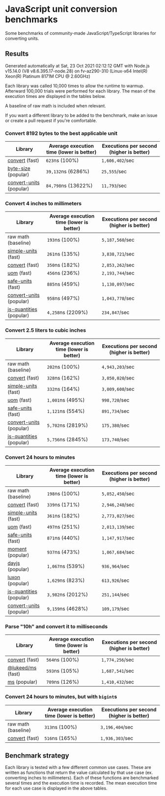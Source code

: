 # JavaScript unit conversion benchmarks

Some benchmarks of community-made JavaScript/TypeScript libraries for converting units.

## Results

<!-- beginblock(results) -->

Generated automatically at Sat, 23 Oct 2021 02:12:12 GMT with Node.js v15.14.0 (V8 v8.6.395.17-node.28) on fv-az290-310 (Linux-x64 Intel(R) Xeon(R) Platinum 8171M CPU @ 2.60GHz)

Each library was called 10,000 times to allow the runtime to warmup.
Afterward 100,000 trials were performed for each library.
The mean of the execution times are displayed in the tables below.

A baseline of raw math is included when relevant.

If you want a different library to be added to the benchmark, make an issue or create a pull request if you're comfortable.

### Convert 8192 bytes to the best applicable unit

| Library                                                            | Average execution time (lower is better) | Executions per second (higher is better) |
| ------------------------------------------------------------------ | ---------------------------------------- | ---------------------------------------- |
| [convert](https://npmjs.com/package/convert) (fast)                | `623`ns (100%)                           | `1,606,402`/sec                          |
| [byte-size](https://npmjs.com/package/byte-size) (popular)         | `39,132`ns (6286%)                       | `25,555`/sec                             |
| [convert-units](https://npmjs.com/package/convert-units) (popular) | `84,798`ns (13622%)                      | `11,793`/sec                             |

### Convert 4 inches to millimeters

| Library                                                            | Average execution time (lower is better) | Executions per second (higher is better) |
| ------------------------------------------------------------------ | ---------------------------------------- | ---------------------------------------- |
| raw math (baseline)                                                | `193`ns (100%)                           | `5,187,560`/sec                          |
| [simple-units](https://npmjs.com/package/simple-units) (fast)      | `261`ns (135%)                           | `3,838,721`/sec                          |
| [convert](https://npmjs.com/package/convert) (fast)                | `350`ns (182%)                           | `2,853,262`/sec                          |
| [uom](https://npmjs.com/package/uom) (fast)                        | `456`ns (236%)                           | `2,193,744`/sec                          |
| [safe-units](https://npmjs.com/package/safe-units) (fast)          | `885`ns (459%)                           | `1,130,097`/sec                          |
| [convert-units](https://npmjs.com/package/convert-units) (popular) | `958`ns (497%)                           | `1,043,778`/sec                          |
| [js-quantities](https://npmjs.com/package/js-quantities) (popular) | `4,258`ns (2209%)                        | `234,847`/sec                            |

### Convert 2.5 liters to cubic inches

| Library                                                            | Average execution time (lower is better) | Executions per second (higher is better) |
| ------------------------------------------------------------------ | ---------------------------------------- | ---------------------------------------- |
| raw math (baseline)                                                | `202`ns (100%)                           | `4,943,203`/sec                          |
| [convert](https://npmjs.com/package/convert) (fast)                | `328`ns (162%)                           | `3,050,020`/sec                          |
| [simple-units](https://npmjs.com/package/simple-units) (fast)      | `332`ns (164%)                           | `3,009,608`/sec                          |
| [uom](https://npmjs.com/package/uom) (fast)                        | `1,001`ns (495%)                         | `998,720`/sec                            |
| [safe-units](https://npmjs.com/package/safe-units) (fast)          | `1,121`ns (554%)                         | `891,734`/sec                            |
| [convert-units](https://npmjs.com/package/convert-units) (popular) | `5,702`ns (2819%)                        | `175,380`/sec                            |
| [js-quantities](https://npmjs.com/package/js-quantities) (popular) | `5,756`ns (2845%)                        | `173,740`/sec                            |

### Convert 24 hours to minutes

| Library                                                            | Average execution time (lower is better) | Executions per second (higher is better) |
| ------------------------------------------------------------------ | ---------------------------------------- | ---------------------------------------- |
| raw math (baseline)                                                | `198`ns (100%)                           | `5,052,450`/sec                          |
| [convert](https://npmjs.com/package/convert) (fast)                | `339`ns (171%)                           | `2,946,248`/sec                          |
| [simple-units](https://npmjs.com/package/simple-units) (fast)      | `361`ns (182%)                           | `2,773,027`/sec                          |
| [uom](https://npmjs.com/package/uom) (fast)                        | `497`ns (251%)                           | `2,013,139`/sec                          |
| [safe-units](https://npmjs.com/package/safe-units) (fast)          | `871`ns (440%)                           | `1,147,917`/sec                          |
| [moment](https://npmjs.com/package/moment) (popular)               | `937`ns (473%)                           | `1,067,684`/sec                          |
| [dayjs](https://npmjs.com/package/dayjs) (popular)                 | `1,067`ns (539%)                         | `936,964`/sec                            |
| [luxon](https://npmjs.com/package/luxon) (popular)                 | `1,629`ns (823%)                         | `613,926`/sec                            |
| [js-quantities](https://npmjs.com/package/js-quantities) (popular) | `3,982`ns (2012%)                        | `251,144`/sec                            |
| [convert-units](https://npmjs.com/package/convert-units) (popular) | `9,159`ns (4628%)                        | `109,179`/sec                            |

### Parse "10h" and convert it to milliseconds

| Library                                                   | Average execution time (lower is better) | Executions per second (higher is better) |
| --------------------------------------------------------- | ---------------------------------------- | ---------------------------------------- |
| [convert](https://npmjs.com/package/convert) (fast)       | `564`ns (100%)                           | `1,774,256`/sec                          |
| [@lukeed/ms](https://npmjs.com/package/@lukeed/ms) (fast) | `593`ns (105%)                           | `1,687,541`/sec                          |
| [ms](https://npmjs.com/package/ms) (popular)              | `709`ns (126%)                           | `1,410,432`/sec                          |

### Convert 24 hours to minutes, but with `bigint`s

| Library                                             | Average execution time (lower is better) | Executions per second (higher is better) |
| --------------------------------------------------- | ---------------------------------------- | ---------------------------------------- |
| raw math (baseline)                                 | `313`ns (100%)                           | `3,196,404`/sec                          |
| [convert](https://npmjs.com/package/convert) (fast) | `516`ns (165%)                           | `1,936,303`/sec                          |

<!-- endblock(results) -->

## Benchmark strategy

Each library is tested with a few different common use cases.
These are written as functions that return the value calculated by that use case (ex. converting inches to millimeters).
Each of these functions are benchmarked several times and the execution time is recorded.
The mean execution time for each use case is displayed in the above tables.
